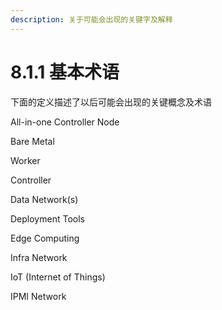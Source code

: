 ```yaml
---
description: 关于可能会出现的关键字及解释
---
```


# 8.1.1 基本术语

下面的定义描述了以后可能会出现的关键概念及术语

All-in-one Controller Node

Bare Metal

Worker

Controller

Data Network\(s\)

Deployment Tools

Edge Computing

Infra Network

IoT \(Internet of Things\)

IPMI Network

